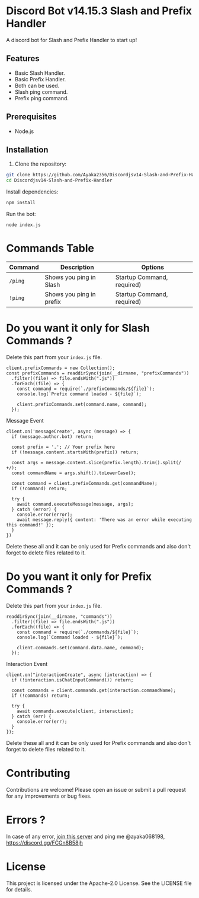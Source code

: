 # Discord Bot v14.15.3 Slash and Prefix Handler

A discord bot for Slash and Prefix Handler to start up!

## Features
- Basic Slash Handler.
- Basic Prefix Handler.
- Both can be used.
- Slash ping command.
- Prefix ping command.

## Prerequisites

- Node.js

## Installation

1. Clone the repository:

```bash
git clone https://github.com/Ayaka2356/Discordjsv14-Slash-and-Prefix-Handler.git
cd Discordjsv14-Slash-and-Prefix-Handler
```
Install dependencies:

```bash
npm install
```

Run the bot:
```
node index.js
```
# Commands Table


| Command                         | Description                                         | Options                                                                                                         |
|---------------------------------|-----------------------------------------------------|---------------------------------------------------------------------------------------------------------------|
| `/ping`         | Shows you ping in Slash                       | Startup Command, required) |
| `!ping`         | Shows you ping in prefix                        | Startup Command, required) |

# Do you want it only for Slash Commands ?

Delete this part from your `index.js` file.
```
client.prefixCommands = new Collection();
const prefixCommands = readdirSync(join(__dirname, "prefixCommands"))
  .filter((file) => file.endsWith(".js"))
  .forEach((file) => {
    const command = require(`./prefixCommands/${file}`);
    console.log(`Prefix command loaded - ${file}`);

    client.prefixCommands.set(command.name, command);
  });
```
Message Event 
```
client.on('messageCreate', async (message) => {
  if (message.author.bot) return;

  const prefix = '.'; // Your prefix here
  if (!message.content.startsWith(prefix)) return;

  const args = message.content.slice(prefix.length).trim().split(/ +/);
  const commandName = args.shift().toLowerCase();

  const command = client.prefixCommands.get(commandName);
  if (!command) return;

  try {
    await command.executeMessage(message, args);
  } catch (error) {
    console.error(error);
    await message.reply({ content: 'There was an error while executing this command!' });
  }
})
```
Delete these all and it can be only used for Prefix commands and also don't forget to delete files related to it.

# Do you want it only for Prefix Commands ?

Delete this part from your `index.js` file.
```
readdirSync(join(__dirname, "commands"))
  .filter((file) => file.endsWith(".js"))
  .forEach((file) => {
    const command = require(`./commands/${file}`);
    console.log(`Command loaded - ${file}`);

    client.commands.set(command.data.name, command);
  });
```
Interaction Event 
```
client.on("interactionCreate", async (interaction) => {
  if (!interaction.isChatInputCommand()) return;

  const commands = client.commands.get(interaction.commandName);
  if (!commands) return;

  try {
    await commands.execute(client, interaction);
  } catch (err) {
    console.error(err);
  }
});
```
Delete these all and it can be only used for Prefix commands and also don't forget to delete files related to it.

# Contributing
Contributions are welcome! Please open an issue or submit a pull request for any improvements or bug fixes.
# Errors ?
In case of any error, [join this server]() and ping me @ayaka068198, https://discord.gg/FCGn8B58jh
# License
This project is licensed under the Apache-2.0 License. See the LICENSE file for details.
